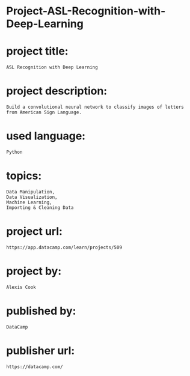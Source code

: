 # Project-ASL-Recognition-with-Deep-Learning

# project title:

    ASL Recognition with Deep Learning

# project description:

    Build a convolutional neural network to classify images of letters from American Sign Language.

# used language:

    Python

# topics:

    Data Manipulation,
    Data Visualization,
    Machine Learning,
    Importing & Cleaning Data

# project url:

    https://app.datacamp.com/learn/projects/509

# project by:

    Alexis Cook

# published by:

    DataCamp

# publisher url:

    https://datacamp.com/
